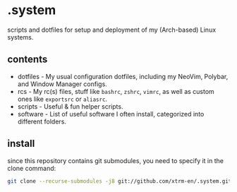 # .system

scripts and dotfiles for setup and deployment of my (Arch-based) Linux systems. 

## contents
- dotfiles - My usual configuration dotfiles, including my NeoVim, Polybar, and Window Manager configs.
- rcs - My rc(s) files, stuff like `bashrc`, `zshrc`, `vimrc`, as well as custom ones like `exportsrc` or `aliasrc`.
- scripts - Useful & fun helper scripts.
- software - List of useful software I often install, categorized into different folders.

## install
since this repository contains git submodules, you need to specify it in the clone command:
```bash
git clone --recurse-submodules -j8 git://github.com/xtrm-en/.system.git ~/.system
```
